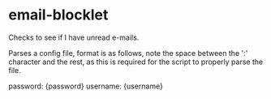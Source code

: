 # email-blocklet
Checks to see if I have unread e-mails.

Parses a config file, format is as follows, note the space between the ':' character and the rest, as this is required for the script to properly parse the file.

password: {password}
username: {username}

